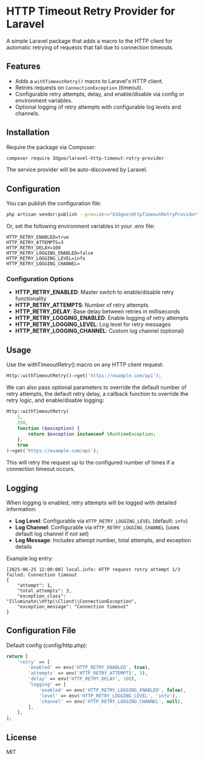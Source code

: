 # HTTP Timeout Retry Provider for Laravel

A simple Laravel package that adds a macro to the HTTP client for automatic retrying of requests that fail due to connection timeouts.

## Features

- Adds a `withTimeoutRetry()` macro to Laravel's HTTP client.
- Retries requests on `ConnectionException` (timeout).
- Configurable retry attempts, delay, and enable/disable via config or environment variables.
- Optional logging of retry attempts with configurable log levels and channels.

## Installation

Require the package via Composer:

```bash
composer require 3dgoo/laravel-http-timeout-retry-provider
```

The service provider will be auto-discovered by Laravel.

## Configuration

You can publish the configuration file:

```bash
php artisan vendor:publish --provider="X3dgoo\HttpTimeoutRetryProvider\Providers\HttpTimeoutRetryProvider" --tag=config
```

Or, set the following environment variables in your .env file:

```env
HTTP_RETRY_ENABLED=true
HTTP_RETRY_ATTEMPTS=3
HTTP_RETRY_DELAY=100
HTTP_RETRY_LOGGING_ENABLED=false
HTTP_RETRY_LOGGING_LEVEL=info
HTTP_RETRY_LOGGING_CHANNEL=
```

### Configuration Options

- **HTTP_RETRY_ENABLED**: Master switch to enable/disable retry functionality
- **HTTP_RETRY_ATTEMPTS**: Number of retry attempts
- **HTTP_RETRY_DELAY**: Base delay between retries in milliseconds
- **HTTP_RETRY_LOGGING_ENABLED**: Enable logging of retry attempts
- **HTTP_RETRY_LOGGING_LEVEL**: Log level for retry messages
- **HTTP_RETRY_LOGGING_CHANNEL**: Custom log channel (optional)

## Usage

Use the withTimeoutRetry() macro on any HTTP client request:

```php
Http::withTimeoutRetry()->get('https://example.com/api');
```

We can also pass optional parameters to override the default number of retry attempts, the default retry delay, a callback function to override the retry logic, and enable/disable logging:

```php
Http::withTimeoutRetry(
    5,
    250,
    function ($exception) {
        return $exception instanceof \RuntimeException;
    },
    true
)->get('https://example.com/api');
```

This will retry the request up to the configured number of times if a connection timeout occurs.

## Logging

When logging is enabled, retry attempts will be logged with detailed information:

- **Log Level**: Configurable via `HTTP_RETRY_LOGGING_LEVEL` (default: `info`)
- **Log Channel**: Configurable via `HTTP_RETRY_LOGGING_CHANNEL` (uses default log channel if not set)
- **Log Message**: Includes attempt number, total attempts, and exception details

Example log entry:
```
[2025-06-25 12:00:00] local.info: HTTP request retry attempt 1/3 failed: Connection timeout
{
    "attempt": 1,
    "total_attempts": 3,
    "exception_class": "Illuminate\\Http\\Client\\ConnectionException",
    "exception_message": "Connection timeout"
}
```

## Configuration File

Default config (config/http.php):

```php
return [
    'retry' => [
        'enabled' => env('HTTP_RETRY_ENABLED', true),
        'attempts' => env('HTTP_RETRY_ATTEMPTS', 3),
        'delay' => env('HTTP_RETRY_DELAY', 100),
        'logging' => [
            'enabled' => env('HTTP_RETRY_LOGGING_ENABLED', false),
            'level' => env('HTTP_RETRY_LOGGING_LEVEL', 'info'),
            'channel' => env('HTTP_RETRY_LOGGING_CHANNEL', null),
        ],
    ],
];
```

## License

MIT
